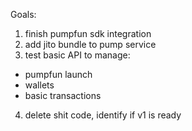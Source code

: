 

Goals:
1. finish pumpfun sdk integration
2. add jito bundle to pump service
3. test basic API to manage:
  -  pumpfun launch
  -  wallets
  -  basic transactions
4. delete shit code, identify if v1 is ready
